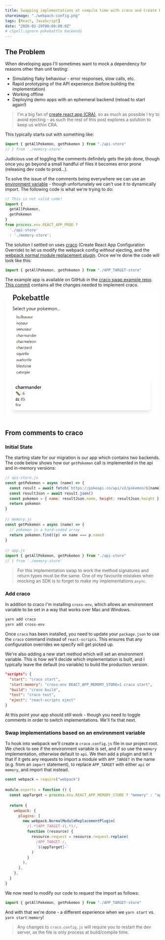```yaml
---
title: Swapping implementations at compile time with craco and Create React App
shareimage: "./webpack-config.png"
tags: [React, JavaScript]
date: "2020-02-29T00:00:00.0Z"
# cSpell:ignore pokebattle backends
---
```


## The Problem

When developing apps I'll sometimes want to mock a dependency for reasons other than unit testing:

- Simulating flaky behaviour - error responses, slow calls, etc.
- Rapid prototyping of the API experience (before building the implementation)
- Working offline
- Deploying demo apps with an ephemeral backend (reload to start again!)

> I'm a big fan of [create react app (CRA)][create react app], so as much as possible I try to avoid ejecting - as such the rest of this post explores a solution to keep us within CRA.

This typically starts out with something like:

```javascript
import { getAllPokemon, getPokemon } from "./api-store"
// } from './memory-store'
```

Judicious use of toggling the comments definitely gets the job done, though once you go beyond a small handful of files it becomes error prone (releasing dev code to prod...).

To solve the issue of the comments being everywhere we can use an [environment variable][create react app env variables] - though unfortunately we can't use it to dynamically import. The following code is what we're trying to do:

```javascript
// This is not valid code!
import {
  getAllPokemon,
  getPokemon
}
from process.env.REACT_APP_PROD ?
  './api-store'
  : './memory-store';
```

The solution I settled on uses [craco] (Create React App Configuration Override) to let us modify the webpack config _without_ ejecting, and the [webpack normal module replacement plugin][module replacement plugin]. Once we're done the code will look like this:

```javascript
import { getAllPokemon, getPokemon } from "./APP_TARGET-store"
```

The example app is available on GitHub in the [craco swap example repo][craco swap example]. [This commit][craco implementation commit] contains all the changes needed to implement craco.

![Pokebattle](./pokebattle.png)

## From comments to craco

### Initial State

The starting state for our migration is our app which contains two backends. The code below shows how our `getPokemon` call is implemented in the api and in-memory versions:

```javascript
// api-store.js
const getPokemon = async (name) => {
  const result = await fetch(`https://pokeapi.co/api/v2/pokemon/${name}`)
  const resultJson = await result.json()
  const pokemon = { name: resultJson.name, height: resultJson.height }
  return pokemon
}

// memory.js
const getPokemon = async (name) => {
  // pokemon is a hard-coded array
  return pokemon.find((p) => name === p.name)
}

// app.js
import { getAllPokemon, getPokemon } from "./api-store"
// } from './memory-store'
```

> For this implementation swap to work the method signatures and return types must be the same. One of my favourite mistakes when mocking an SDK is to forget to make my implementations `async`.

### Add craco

In addition to craco I'm installing `cross-env`, which allows an environment variable to be set in a way that works over Mac and Windows.

```bash
yarn add craco
yarn add cross-env
```

Once `craco` has been installed, you need to update your `package.json` to use the `craco` command instead of `react-scripts`. This ensures that any configuration overrides we specify will get picked up.

We're also adding a new start method which will set an environment variable. This is how we'll decide which implementation is built, and I typically leave the default (no variable) to build the production version.

```json
"scripts": {
  "start": "craco start",
  "start:memory": "cross-env REACT_APP_MEMORY_STORE=1 craco start",
  "build": "craco build",
  "test": "craco test",
  "eject": "react-scripts eject"
}
```

At this point your app should still work - though you need to toggle comments in order to switch implementations. We'll fix that next.

### Swap implementations based on an environment variable

To hook into webpack we'll create a `craco.config.js` file in our project root. We check to see if the environment variable is set, and if so use the `memory` implementation, otherwise default to `api`. We then add a plugin and tell it that if it gets any requests to import a module with `APP_TARGET` in the name (e.g. from an `import` statement), to replace `APP_TARGET` with either `api` or `memory`, and import that instead.

```javascript
const webpack = require("webpack")

module.exports = function () {
  const appTarget = process.env.REACT_APP_MEMORY_STORE ? "memory" : "api"

  return {
    webpack: {
      plugins: [
        new webpack.NormalModuleReplacementPlugin(
          /(.*)APP_TARGET-(\.*)/,
          function (resource) {
            resource.request = resource.request.replace(
              /APP_TARGET-/,
              `${appTarget}-`
            )
          }
        ),
      ],
    },
  }
}
```

We now need to modify our code to request the import as follows:

```javascript
import { getAllPokemon, getPokemon } from "./APP_TARGET-store"
```

And with that we're done - a different experience when we `yarn start` vs. `yarn start:memory`!

> Any changes to `craco.config.js` will require you to restart the dev server, as the file is only process at build/compile time.

[module replacement plugin]: https://webpack.js.org/plugins/normal-module-replacement-plugin/
[create react app]: https://create-react-app.dev/
[create react app env variables]: https://create-react-app.dev/docs/adding-custom-environment-variables/
[craco]: https://github.com/gsoft-inc/craco
[craco swap example]: https://github.com/aedificatorum/craco-swap-example
[craco implementation commit]: https://github.com/aedificatorum/craco-swap-example/commit/7d268c9a45ba24eb9b2c9785c49b8dc026fb909d
